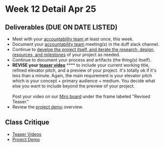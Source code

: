 # Week 12 Detail Apr 25

## Deliverables (DUE ON DATE LISTED)

* Meet with your [accountability team ](../assignments/accountability\_partner.md)at least once, this week.&#x20;
* Document your [accountability team](../assignments/accountability\_partner.md) meeting(s) in the duff slack channel.
* Continue to [develop the project itself, and iterate the research, design, resources, and milestones](../assignments/project\_plan.md) of your project as needed.
* Continue to document your process and artifacts (the thing(s) itself).
* **REVISE your** [**teaser video**](../assignments/project\_versions.md) **** to include your current working title, refined elevator pitch, and a preview of your project. It's totally ok if it's less than a minute. Again, the main requirement is your elevator pitch which is your concept + primary audience + medium. You decide what else you want to include beyond the preview of your project. \
  \
  Post your video on our [Miro board](https://miro.com/app/board/uXjVOWb7kyo=/) under the frame labeled "Revised Teaser."
* Review the [project demo](../critiques-demos-presentations-and-exhibition/project\_demo.md) overview.

## Class Critique

* [Teaser Videos](../assignments/project\_versions.md)
* [Project Demo](../critiques-demos-presentations-and-exhibition/project\_demo.md)&#x20;



